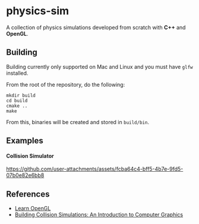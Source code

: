 # physics-sim
A collection of physics simulations developed from scratch with **C++** and **OpenGL**.

## Building
Building currently only supported on Mac and Linux and you must have `glfw` installed.

From the root of the repository, do the following:
```
mkdir build
cd build
cmake ..
make
```
From this, binaries will be created and stored in `build/bin`.

## Examples
#### Collision Simulator
https://github.com/user-attachments/assets/fcba64c4-bff5-4b7e-9fd5-07b0e82e6bb8

## References
- [Learn OpenGL](https://learnopengl.com/)
- [Building Collision Simulations: An Introduction to Computer Graphics](https://www.youtube.com/watch?v=eED4bSkYCB8)
